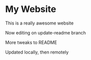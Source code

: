 # My Website

This is a really awesome website

Now editing on update-readme branch

More tweaks to README

Updated locally, then remotely
